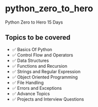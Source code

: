 # python_zero_to_hero
Python Zero to Hero 15 Days
## Topics to be covered 
- ✅ Basics Of Python
- ✅ Control Flow and Operators
- ✅ Data Structures
- ✅ Functions and Recursion
- ✅ Strings and Regular Expression
- ✅ Object Oriented Programming
- ✅ File Handling
- ✅ Errors and Exceptions
- ✅ Advance Topics
- ✅ Projects and Interview Questions
